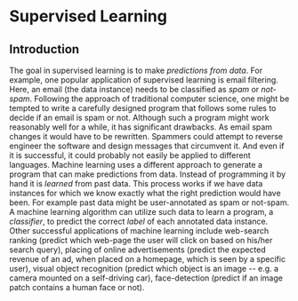 # Supervised Learning

## Introduction

The goal in supervised learning is to make *predictions from data*. For example, one popular application of supervised learning is email filtering. Here, an email (the data instance) needs to be classified as *spam* or *not-spam*. Following the approach of traditional computer science, one might be tempted to write a carefully designed program that follows some rules to decide if an email is spam or not. Although such a program might work reasonably well for a while, it has significant drawbacks. As email spam changes it would have to be rewritten. Spammers could attempt to reverse engineer the software and design messages that circumvent it. And even if it is successful, it could probably not easily be applied to different languages. Machine learning uses a different approach to generate a program that can make predictions from data. Instead of programming it by hand it is *learned* from past data. This process works if we have data instances for which we know exactly what the right prediction would have been. For example past data might be user-annotated as spam or not-spam. A machine learning algorithm can utilize such data to learn a program, a *classifier*, to predict the correct *label* of each annotated data instance. Other successful applications of machine learning include web-search ranking (predict which web-page the user will click on based on his/her search query), placing of online advertisements (predict the expected revenue of an ad, when placed on a homepage, which is seen by a specific user), visual object recognition (predict which object is an image -- e.g. a camera mounted on a self-driving car), face-detection (predict if an image patch contains a human face or not).

